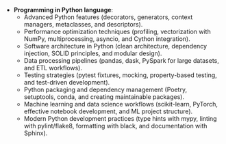 - **Programming in Python language**:
  - Advanced Python features (decorators, generators, context managers, metaclasses, and descriptors).
  - Performance optimization techniques (profiling, vectorization with NumPy, multiprocessing, asyncio, and Cython integration).
  - Software architecture in Python (clean architecture, dependency injection, SOLID principles, and modular design).
  - Data processing pipelines (pandas, dask, PySpark for large datasets, and ETL workflows).
  - Testing strategies (pytest fixtures, mocking, property-based testing, and test-driven development).
  - Python packaging and dependency management (Poetry, setuptools, conda, and creating maintainable packages).
  - Machine learning and data science workflows (scikit-learn, PyTorch, effective notebook development, and ML project structure).
  - Modern Python development practices (type hints with mypy, linting with pylint/flake8, formatting with black, and documentation with Sphinx).
